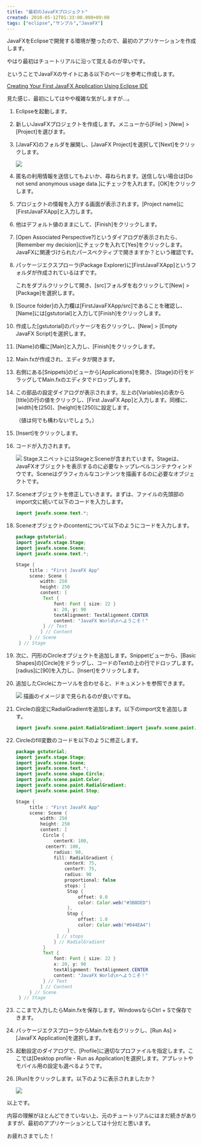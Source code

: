 ```yaml
---
title: "最初のJavaFXプロジェクト"
created: 2010-05-12T01:33:00.000+09:00
tags: ["eclipse","サンプル","JavaFX"]
---
```

JavaFXをEclipseで開発する環境が整ったので、最初のアプリケーションを作成します。

やはり最初はチュートリアルに沿って覚えるのが早いです。

ということでJavaFXのサイトにある以下のページを参考に作成します。

[Creating Your First JavaFX Application Using Eclipse IDE](http://www.javafx.com/docs/gettingstarted/eclipse-plugin/create-first-javafx-app-eclipse.jsp)
<!--more-->
見た感じ、最初にしてはやや複雑な気がしますが…。

1. Eclipseを起動します。
2. 新しいJavaFXプロジェクトを作成します。メニューから[File] > [New] > [Project]を選びます。
3. [JavaFX]のフォルダを展開し、[JavaFX Project]を選択して[Next]をクリックします。


    [![](http://4.bp.blogspot.com/_rtlYXd55yO0/S-l6p5QBmuI/AAAAAAAAFOM/MLc7IhcS1Kw/s320/WS000024.BMP)](http://4.bp.blogspot.com/_rtlYXd55yO0/S-l6p5QBmuI/AAAAAAAAFOM/MLc7IhcS1Kw/s1600/WS000024.BMP)

4. 匿名の利用情報を送信してもよいか、尋ねられます。送信しない場合は[Do not send anonymous usage data.]にチェックを入れます。[OK]をクリックします。
5. プロジェクトの情報を入力する画面が表示されます。[Project name]に[FirstJavaFXApp]と入力します。
6. 他はデフォルト値のままにして、[Finish]をクリックします。
7. [Open Associated Perspective?]というダイアログが表示されたら、[Remember my decision]にチェックを入れて[Yes]をクリックします。JavaFXに関連づけられたパースペクティブで開きますか？という確認です。
8. パッケージエクスプローラ(Package Explorer)に[FirstJavaFXApp]というフォルダが作成されているはずです。

    これをダブルクリックして開き、[src]フォルダを右クリックして[New] > [Package]を選択します。
9. [Source folder]の入力欄は[FirstJavaFXApp/src]であることを確認し、[Name]には[gstutorial]と入力して[Finish]をクリックします。
10. 作成した[gstutorial]のパッケージを右クリックし、[New] > [Empty JavaFX Script]を選択します。
11. [Name]の欄に[Main]と入力し、[Finish]をクリックします。
12. Main.fxが作成され、エディタが開きます。
13. 右側にある[Snippets]のビューから[Applications]を開き、[Stage]の行をドラッグしてMain.fxのエディタでドロップします。
14. この部品の設定ダイアログが表示されます。左上の[Variables]の表から[title]の行の値をクリックし、[First JavaFX App]と入力します。同様に、[width]を[250]、[height]を[250]に設定します。

    （値は何でも構わないでしょう。）
15. [Insert]をクリックします。
16. コードが入力されます。


    [![](http://2.bp.blogspot.com/_rtlYXd55yO0/S-l_DbrxhSI/AAAAAAAAFOU/86AH9CT9spM/s320/WS000025.BMP)](http://2.bp.blogspot.com/_rtlYXd55yO0/S-l_DbrxhSI/AAAAAAAAFOU/86AH9CT9spM/s1600/WS000025.BMP)
    StageスニペットにはStageとSceneが含まれています。Stageは、JavaFXオブジェクトを表示するのに必要なトップレベルコンテナウィンドウです。Sceneはグラフィカルなコンテンツを描画するのに必要なオブジェクトです。
17. Sceneオブジェクトを修正していきます。まずは、ファイルの先頭部のimport文に続いて以下のコードを入力します。

    ```java
    import javafx.scene.text.*;
    ```

18. Sceneオブジェクトのcontentについて以下のようにコードを入力します。



    ```java
    package gstutorial;
    import javafx.stage.Stage;
    import javafx.scene.Scene;
    import javafx.scene.text.*;

    Stage {
         title : "First JavaFX App"
         scene: Scene {
             width: 250
             height: 250
             content: [
              Text {
                  font: Font { size: 22 }
                  x: 20, y: 90
                  textAlignment: TextAlignment.CENTER
                  content: "JavaFX World\nへようこそ！"
              } // Text
             ] // Content
         } // Scene
     } // Stage
    ```

19. 次に、円形のCircleオブジェクトを追加します。Snippetビューから、[Basic Shapes]の[Circle]をドラッグし、コードのTextの上の行でドロップします。[radius]に[90]を入力し、[Insert]をクリックします。
20. 追加したCircleにカーソルを合わせると、ドキュメントを参照できます。




    [![](http://3.bp.blogspot.com/_rtlYXd55yO0/S-mDDIuXxgI/AAAAAAAAFOc/EAOrtlRC6zM/s320/WS000026.BMP)](http://3.bp.blogspot.com/_rtlYXd55yO0/S-mDDIuXxgI/AAAAAAAAFOc/EAOrtlRC6zM/s1600/WS000026.BMP)
    描画のイメージまで見られるのが良いですね。

21. Circleの設定にRadialGradientを追加します。以下のimport文を追加します。





    ```java
    import javafx.scene.paint.RadialGradient;import javafx.scene.paint.Stop;
    ```

22. Circleのfill変数のコードを以下のように修正します。





    ```java
    package gstutorial;
    import javafx.stage.Stage;
    import javafx.scene.Scene;
    import javafx.scene.text.*;
    import javafx.scene.shape.Circle;
    import javafx.scene.paint.Color;
    import javafx.scene.paint.RadialGradient;
    import javafx.scene.paint.Stop;

    Stage {
         title : "First JavaFX App"
         scene: Scene {
             width: 250
             height: 250
             content: [
              Circle {
                  centerX: 100,
               centerY: 100,
                  radius: 90,
                  fill: RadialGradient {
                      centerX: 75,
                      centerY: 75,
                      radius: 90
                      proportional: false
                      stops: [
                       Stop {
                           offset: 0.0
                           color: Color.web("#3B8DED")
                       },
                       Stop {
                           offset: 1.0
                           color: Color.web("#044EA4")
                       }
                   ] // stops
                  } // RadialGradient
              }
              Text {
                  font: Font { size: 22 }
                  x: 20, y: 90
                  textAlignment: TextAlignment.CENTER
                  content: "JavaFX World\nへようこそ！"
              } // Text
             ] // Content
         } // Scene
     } // Stage
    ```

23. ここまで入力したらMain.fxを保存します。WindowsならCtrl + Sで保存できます。
24. パッケージエクスプローラからMain.fxを右クリックし、[Run As] > [JavaFX Application]を選択します。
25. 起動設定のダイアログで、[Profile]に適切なプロファイルを指定します。ここでは[Desktop profile - Run as Application]を選択します。アプレットやモバイル用の設定も選べるようです。
26. [Run]をクリックします。以下のように表示されましたか？


    [![](http://4.bp.blogspot.com/_rtlYXd55yO0/S-mF6ZGT54I/AAAAAAAAFOk/NAqf7fCKTWw/s320/WS000027.BMP)](http://4.bp.blogspot.com/_rtlYXd55yO0/S-mF6ZGT54I/AAAAAAAAFOk/NAqf7fCKTWw/s1600/WS000027.BMP)


以上です。

内容の理解がほとんどできていない上、元のチュートリアルにはまだ続きがありますが、最初のアプリケーションとしては十分だと思います。

お疲れさまでした！
